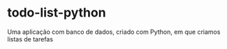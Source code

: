 # todo-list-python
Uma aplicação com banco de dados, criado com Python, em que criamos listas de tarefas
